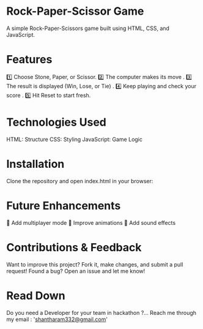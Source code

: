 # Rock-Paper-Scissor Game
  A simple Rock-Paper-Scissors game built using HTML, CSS, and JavaScript.
  
# Features
  1️⃣ Choose Stone, Paper, or Scissor.
  2️⃣ The computer makes its move .
  3️⃣ The result is displayed (Win, Lose, or Tie) .
  4️⃣ Keep playing and check your score .
  5️⃣ Hit Reset to start fresh.

# Technologies Used
  HTML: Structure
  CSS: Styling
  JavaScript: Game Logic

# Installation
  Clone the repository and open index.html in your browser:

# Future Enhancements
  🔸 Add multiplayer mode 
  🔸 Improve animations 
  🔸 Add sound effects

# Contributions & Feedback
Want to improve this project? Fork it, make changes, and submit a pull request! 
Found a bug? Open an issue and let me know!

# Read Down
  Do you need a Developer for your team in hackathon ?...
  Reach me through my email : 'shantharam332@gmail.com'
